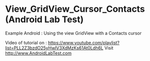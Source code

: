 # View_GridView_Cursor_Contacts (Android Lab Test)
Example Android : Using the view GridView with a Contacts cursor

Video of tutorial on : https://www.youtube.com/playlist?list=PLL2Z3bzdO25yHwIV3XdMzKs61At0Ldh6L
Visit http://www.AndroidLabTest.com
